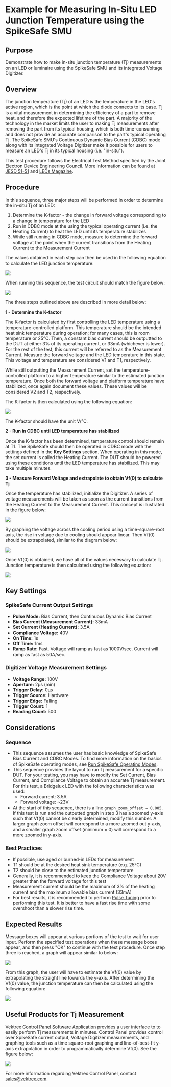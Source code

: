 # Example for Measuring In-Situ LED Junction Temperature using the SpikeSafe SMU

## Purpose
Demonstrate how to make in-situ junction temperature (Tj) measurements on an LED or luminaire using the SpikeSafe SMU and its integrated Voltage Digitizer.

## Overview 
The junction temperature (Tj) of an LED is the temperature in the LED's active region, which is the point at which the diode connects to its base. Tj is a vital measurement in determining the efficiency of a part to remove heat, and therefore the expected lifetime of the part. A majority of the technology in the market limits the user to making Tj measurements after removing the part from its typical housing, which is both time-consuming and does not provide an accurate comparison to the part's typical operating Tj. The SpikeSafe SMU's Continuous Dynamic Bias Current (CDBC) mode along with its integrated Voltage Digitizer make it possible for users to measure an LED's Tj in its typical housing (i.e. "in-situ").

This test procedure follows the Electrical Test Method specified by the Joint Electron Device Engineering Council. More information can be found at [JESD 51-51](https://www.jedec.org/sites/default/files/docs/JESD51-51.pdf) and [LEDs Magazine](https://www.ledsmagazine.com/manufacturing-services-testing/article/14173251/jedec-technique-simplifies-led-junction-temperature-measurement).

## Procedure
In this sequence, three major steps will be performed in order to determine the in-situ Tj of an LED:

1. Determine the K-factor - the change in forward voltage corresponding to a change in temperature for the LED
2. Run in CDBC mode at the using the typical operating current (i.e. the Heating Current) to heat the LED until its temperature stabilizes
3. While still running in CDBC mode, measure to determine the forward voltage at the point when the current transitions from the Heating Current to the Measurement Current

The values obtained in each step can then be used in the following equation to calculate the LED junction temperature:

![](tj_equation.png)

When running this sequence, the test circuit should match the figure below:

![](tj_circuit_diagram.png)

The three steps outlined above are described in more detail below:

**1 - Determine the K-factor**

The K-factor is calculated by first controlling the LED temperature using a temperature-controlled platform. This temperature should be the intended heat sink temperature during operation; for many cases, this is room temperature or 25°C. Then, a constant bias current should be outputted to the DUT at either 3% of its operating current, or 33mA (whichever is lower). For the rest of the test, this current will be referred to as the Measurement Current. Measure the forward voltage and the LED temperature in this state. This voltage and temperature are considered V1 and T1, respectively.

While still outputting the Measurement Current, set the temperature-controlled platform to a higher temperature similar to the estimated junction temperature. Once both the forward voltage and platform temperature have stabilized, once again document these values. These values will be considered V2 and T2, respectively.

The K-factor is then calculated using the following equation:

![](k_factor_equation.png)

The K-factor should have the unit V/°C.

**2 - Run in CDBC until LED temperature has stabilized**

Once the K-factor has been determined, temperature control should remain at T1. The SpikeSafe should then be operated in CDBC mode with the settings defined in the **Key Settings** section. When operating in this mode, the set current is called the Heating Current. The DUT should be powered using these conditions until the LED temperature has stabilized. This may take multiple minutes.

**3 - Measure Forward Voltage and extrapolate to obtain Vf(0) to calculate Tj**

Once the temperature has stabilized, initialize the Digitizer. A series of voltage measurements will be taken as soon as the current transitions from the Heating Current to the Measurement Current. This concept is illustrated in the figure below:

![](tj_electrical_output_measurement_timing.png)

By graphing the voltage across the cooling period using a time-square-root axis, the rise in voltage due to cooling should appear linear.  Then Vf(0) should be extrapolated, similar to the diagram below:

![](vf0_extrapolation_graph.png)

Once Vf(0) is obtained, we have all of the values necessary to calculate Tj. Junction temperature is then calculated using the following equation:

![](tj_equation.png)

## Key Settings

### SpikeSafe Current Output Settings
- **Pulse Mode:** Bias Current, then Continuous Dynamic Bias Current
- **Bias Current (Measurement Current):** 33mA
- **Set Current (Heating Current):** 3.5A
- **Compliance Voltage:** 40V
- **On Time:** 1s
- **Off Time:** 1ms
- **Ramp Rate:** Fast. Voltage will ramp as fast as 1000V/sec. Current will ramp as fast as 50A/sec.

### Digitizer Voltage Measurement Settings
- **Voltage Range:** 100V
- **Aperture:** 2µs (min)
- **Trigger Delay:** 0µs
- **Trigger Source:** Hardware
- **Trigger Edge:** Falling
- **Trigger Count:** 1
- **Reading Count:** 500

## Considerations

### Sequence
- This sequence assumes the user has basic knowledge of SpikeSafe Bias Current and CDBC Modes. To find more information on the basics of SpikeSafe operating modes, see [Run SpikeSafe Operating Modes](../../run_spikesafe_operating_modes).
- This sequence provides the layout to run Tj measurement for a specific DUT. For your testing, you may have to modify the Set Current, Bias Current, and Compliance Voltage to obtain an accurate Tj measurement. For this test, a Bridgelux LED with the following characteristics was used:
    - Forward current: 3.5A
    - Forward voltage: ~23V
- At the start of this sequence, there is a line `graph_zoom_offset = 0.005`. If this test is run and the outputted graph in step 3 has a zoomed y-axis such that Vf(0) cannot be clearly determined, modify this number. A larger graph zoom offset will correspond to a more zoomed out y-axis, and a smaller graph zoom offset (minimum = 0) will correspond to a more zoomed in y-axis.

### Best Practices
- If possible, use aged or burned-in LEDs for measurement
- T1 should be at the desired heat sink temperature (e.g. 25°C)
- T2 should be close to the estimated junction temperature
- Generally, it is recommended to keep the Compliance Voltage about 20V greater than the forward voltage for this test
- Measurement current should be the maximum of 3% of the heating current and the maximum allowable bias current (33mA)
- For best results, it is recommended to perform [Pulse Tuning](../pulse_tuning) prior to performing this test. It is better to have a fast rise time with some overshoot than a slower rise time.

## Expected Results
Message boxes will appear at various portions of the test to wait for user input. Perform the specified test operations when these message boxes appear, and then press "OK" to continue with the test procedure. Once step three is reached, a graph will appear similar to below:

![](vf0_extrapolation_graph.png)

From this graph, the user will have to estimate the Vf(0) value by extrapolating the straight line towards the y-axis. After determining the Vf(0) value, the junction temperature can then be calculated using the following equation:

![](tj_equation.png)

## Useful Products for Tj Measurement

Vektrex [Control Panel Software Application](https://www.vektrex.com/software-applications/control-panel/) provides a user interface to to easily perform Tj measurements in minutes. Control Panel provides control over SpikeSafe current output, Voltage Digitizer measurements, and graphing tools such as a time square-root graphing and line-of-best-fit y-axis extrapolation in order to programmatically determine Vf(0). See the figure below:

![](control_panel_tj_screenshot.png)

For more information regarding Vektrex Control Panel, contact sales@vektrex.com.